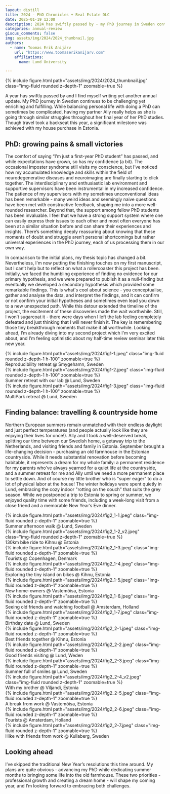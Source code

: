 ```yaml
---
layout: distill
title: 2024 - PhD Chronicles + Real Estate DLC
date: 2025-01-19 12:00
description: 2024 has swiftly passed by - my PhD journey in Sweden continues to be challenging yet enriching and fulfilling and a significant milestone was achieved with my house purchase in Estonia.
categories: annual-review
giscus_comments: false
img: assets/img/2024/2024_thumbnail.jpg
authors:
  - name: Toomas Erik Anijärv
    url: "https://www.toomaserikanijarv.com"
    affiliations:
      name: Lund University

---
```

<div class="l-body-outset">
    {% include figure.html path="assets/img/2024/2024_thumbnail.jpg" class="img-fluid rounded z-depth-1" zoomable=true %}
</div>

A year has swiftly passed by and I find myself writing yet another annual update. My PhD journey in Sweden continues to be challenging yet enriching and fulfilling. While balancing personal life with doing a PhD can sometimes be complicated, having my partner Ally really helps as she is going through similar struggles throughout her final year of her PhD studies. Though travel took a backseat this year, a significant milestone was achieved with my house purchase in Estonia.

## PhD: growing pains & small victories

The comfort of saying “I’m just a first-year PhD student” has passed, and while expectations have grown, so has my confidence (a bit). The occasional imposter syndrome still visits my conscience, but I’ve noticed how my accumulated knowledge and skills within the field of neurodegenerative diseases and neuroimaging are finally starting to click together. The interdisciplinary and enthusiastic lab environment and supportive supervisors have been instrumental in my increased confidence. The patience of my supervisors with my sometimes unconventional ideas has been remarkable - many weird ideas and seemingly naive questions have been met with constructive feedback, shaping me into a more well-rounded researcher. Beyond that, the support among fellow PhD students has been invaluable. I feel that we have a strong support system where one can easily express their issues to each other and most often everyone has been at a similar situation before and can share their experiences and insights. There’s something deeply reassuring about knowing that these moments of doubt and struggle aren’t personal shortcomings but rather universal experiences in the PhD journey, each of us processing them in our own way.

In comparison to the initial plans, my thesis topic has changed a bit. Nevertheless, I'm now putting the finishing touches on my first manuscript, but I can’t help but to reflect on what a rollercoaster this project has been. Initially, we faced the humbling experience of finding no evidence for our primary hypothesis, and we were prepared to publish it as a null-finding but eventually we developed a secondary hypothesis which provided some remarkable findings. This is what's cool about science - you conceptualise, gather and analyse the data, and interpret the findings, and it can confirm or not confirm your initial hypotheses and sometimes even lead you down to a new unexpected path. While this detour extended the timeline of the project, the excitement of these discoveries made the wait worthwhile. Still, I won’t sugarcoat it - there were days when I left the lab feeling completely defeated and just thinking that I will never finish it. The key is remembering those tiny breakthrough moments that make it all worthwhile. Looking ahead, I’m already diving into my second project which I'm very excited about, and I’m feeling optimistic about my half-time review seminar later this new year.

<div class="l-body">
    <div class="row mt-3 d-flex align-items-stretch">
        <div class="col-sm-3 mt-3 mt-md-0">
            {% include figure.html path="assets/img/2024/fig1-1.jpeg" class="img-fluid rounded z-depth-1 h-100" zoomable=true %}
            <div class="caption">
                Reproducibility retreat @ Smygehamn, Sweden
            </div>
        </div>
        <div class="col-sm-6 mt-3 mt-md-0">
            {% include figure.html path="assets/img/2024/fig1-2.jpeg" class="img-fluid rounded z-depth-1 h-100" zoomable=true %}
            <div class="caption">
                Summer retreat with our lab @ Lund, Sweden
            </div>
        </div>
        <div class="col-sm-3 mt-3 mt-md-0">
            {% include figure.html path="assets/img/2024/fig1-3.jpeg" class="img-fluid rounded z-depth-1 h-100" zoomable=true %}
            <div class="caption">
                MultiPark retreat @ Lund, Sweden
            </div>
        </div>
    </div>
</div>


## Finding balance: travelling & countryside home

Northern European summers remain unmatched with their endless daylight and just perfect temperatures (and people actually look like they are enjoying their lives for once!). Ally and I took a well-deserved break, splitting our time between our Swedish home, a getaway trip to the Netherlands, and visiting friends and family in Estonia.
September brought a life-changing decision - purchasing an old farmhouse in the Estonian countryside. While it needs substantial renovation before becoming habitable, it represents a dream for my whole family: a permanent residence for my parents who’ve always yearned for a quiet life at the countryside, and a summer retreat for me and Ally until we need a more permanent place to settle down. And of course my little brother who is "super eager" to do a lot of physical labor at the house!
The winter holidays were spent quietly in Lund, embracing the cozy indoor "rotting on the couch" that suits the grey season. While we postponed a trip to Estonia to spring or summer, we enjoyed quality time with some friends, including a week-long visit from a close friend and a memorable New Year’s Eve dinner.

<div class="l-screen">
    <div class="row mt-3">
        <div class="col-sm">
            {% include figure.html path="assets/img/2024/fig2_1-1.jpeg" class="img-fluid rounded z-depth-1" zoomable=true %}
            <div class="caption">
                Summer afternoon walk @ Lund, Sweden
            </div>
        </div>
        <div class="col-sm">
            {% include figure.html path="assets/img/2024/fig2_1-2_v2.jpeg" class="img-fluid rounded z-depth-1" zoomable=true %}
            <div class="caption">
                130km bike ride to Kihnu @ Estonia
            </div>
        </div>
        <div class="col-sm">
            {% include figure.html path="assets/img/2024/fig2_1-3.jpeg" class="img-fluid rounded z-depth-1" zoomable=true %}
            <div class="caption">
                Tourists @ Copenhagen, Denmark
            </div>
        </div>
        <div class="col-sm">
            {% include figure.html path="assets/img/2024/fig2_1-4.jpeg" class="img-fluid rounded z-depth-1" zoomable=true %}
            <div class="caption">
                Exploring the tiny island on bikes @ Kihnu, Estonia
            </div>
        </div>
        <div class="col-sm">
            {% include figure.html path="assets/img/2024/fig2_1-5.jpeg" class="img-fluid rounded z-depth-1" zoomable=true %}
            <div class="caption">
                New home-owners @ Vastemõisa, Estonia
            </div>
        </div>
        <div class="col-sm">
            {% include figure.html path="assets/img/2024/fig2_1-6.jpeg" class="img-fluid rounded z-depth-1" zoomable=true %}
            <div class="caption">
                Seeing old friends and watching football @ Amsterdam, Holland
            </div>
        </div>
        <div class="col-sm">
            {% include figure.html path="assets/img/2024/fig2_1-7.jpeg" class="img-fluid rounded z-depth-1" zoomable=true %}
            <div class="caption">
                Birthday date @ Lund, Sweden
            </div>
        </div>
    </div>
    <div class="row mt-3">
        <div class="col-sm">
            {% include figure.html path="assets/img/2024/fig2_2-1.jpeg" class="img-fluid rounded z-depth-1" zoomable=true %}
            <div class="caption">
                Best friends together @ Kihnu, Estonia
            </div>
        </div>
        <div class="col-sm">
            {% include figure.html path="assets/img/2024/fig2_2-2.jpeg" class="img-fluid rounded z-depth-1" zoomable=true %}
            <div class="caption">
                Good friends visiting @ Lund, Weden
            </div>
        </div>
        <div class="col-sm">
            {% include figure.html path="assets/img/2024/fig2_2-3.jpeg" class="img-fluid rounded z-depth-1" zoomable=true %}
            <div class="caption">
                Summer full of smiles @ Lund, Sweden
            </div>
        </div>
        <div class="col-sm">
            {% include figure.html path="assets/img/2024/fig2_2-4_v2.jpeg" class="img-fluid rounded z-depth-1" zoomable=true %}
            <div class="caption">
                With my brother @ Viljandi, Estonia
            </div>
        </div>
        <div class="col-sm">
            {% include figure.html path="assets/img/2024/fig2_2-5.jpeg" class="img-fluid rounded z-depth-1" zoomable=true %}
            <div class="caption">
                A break from work @ Vastemõisa, Estonia
            </div>
        </div>
        <div class="col-sm">
            {% include figure.html path="assets/img/2024/fig2_2-6.jpeg" class="img-fluid rounded z-depth-1" zoomable=true %}
            <div class="caption">
                Tourists @ Amsterdam, Holland
            </div>
        </div>
        <div class="col-sm">
            {% include figure.html path="assets/img/2024/fig2_2-7.jpeg" class="img-fluid rounded z-depth-1" zoomable=true %}
            <div class="caption">
                Hike with friends from work @ Kullaberg, Sweden
            </div>
        </div>
    </div>
</div>

## Looking ahead

I’ve skipped the traditional New Year’s resolutions this time around. My plans are quite obvious - advancing my PhD while dedicating summer months to bringing some life into the old farmhouse. These two priorities - professional growth and creating a dream home - will shape my coming year, and I’m looking forward to embracing both challenges.